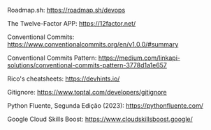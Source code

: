 Roadmap.sh: https://roadmap.sh/devops    
    
The Twelve-Factor APP: https://12factor.net/

Conventional Commits: https://www.conventionalcommits.org/en/v1.0.0/#summary

Conventional Commits Pattern: https://medium.com/linkapi-solutions/conventional-commits-pattern-3778d1a1e657

Rico's cheatsheets: https://devhints.io/

Gitignore: https://www.toptal.com/developers/gitignore

Python Fluente, Segunda Edição (2023): https://pythonfluente.com/

Google Cloud Skills Boost: https://www.cloudskillsboost.google/